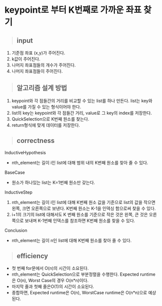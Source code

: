 # keypoint로 부터 K번째로 가까운 좌표 찾기
>## input
1. 기준점 좌표 (x,y)가 주어진다.
2. k값이 주어진다.
3. 나머지 좌표점들의 개수가 주어진다.
4. 나머지 좌표점들이 주어진다.
>## 알고리즘 설계 방법
1. keypoint와 각 점들간의 거리를 비교할 수 있는 list를 하나 만든다. list는 key와 value를 가질 수 있는 형식이어야 한다.
2. list의 key는 keypoint와 각 점들간 거리, value로 그 key의 index를 저장한다.
4. QuickSelection으로 K번째 원소를 찾는다.
5. return형식에 맞게 데이터를 저장한다.
>## correctness
InductiveHypothesis
- nth_element는 길이 i인 list에 대해 범위 내의 K번째 원소를 찾아 줄 수 있다.

BaseCase
- 원소가 하나있는 list는 K=1번째 원소만 갖는다.

InductiveStep
1. nth_element는 길이 i인 list에 대해 K번째 원소 값을 기준으로 list의 값을 작으면 왼쪽, 크면 오른쪽으로 보낸다. K번째 원소는 K-1을 인덱싱 함으로써 찾을 수 있다.
2. i+1의 크기의 list에 대해서도 K 번째 원소를 기준으로 작은 것은 왼쪽, 큰 것은 오른쪽으로 보내며 K-1번째 인덱스를 참조하면 K번째 원소를 찾을 수 있다.

Conclusion
- nth_element는 길이 n인 list에 대해 K번째 원소를 찾아 줄 수 있다.
>## efficiency
- 첫 번째 for문에서 O(n)의 시간이 소요된다.
- nth_element는 QuickSelection으로 부분정렬을 수행한다. Expected runtime은 O(n), Worst Case의 경우 O(n*n)이다.
- 마지막 줄과 첫째 줄은O(1)의 시간이 소요된다.
- 종합하면, Expected runtime은 O(n), WorstCase runtime은 O(n*n)으로 예상된다.